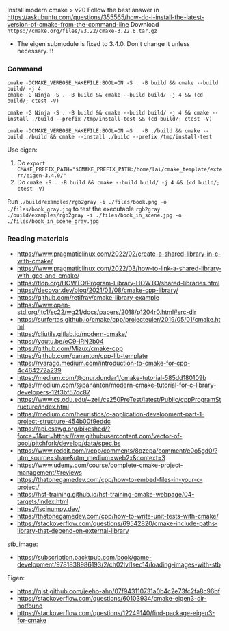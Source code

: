 Install modern cmake > v20
Follow the best answer in
https://askubuntu.com/questions/355565/how-do-i-install-the-latest-version-of-cmake-from-the-command-line
Download `https://cmake.org/files/v3.22/cmake-3.22.6.tar.gz`
- The eigen submodule is fixed to 3.4.0. Don't change it unless necessary.!!!
### Command
```
cmake -DCMAKE_VERBOSE_MAKEFILE:BOOL=ON -S . -B build && cmake --build build/ -j 4
cmake -G Ninja -S . -B build && cmake --build build/ -j 4 && (cd build/; ctest -V)

cmake -G Ninja -S . -B build && cmake --build build/ -j 4 && cmake --install ./build --prefix /tmp/install-test && (cd build/; ctest -V)

cmake -DCMAKE_VERBOSE_MAKEFILE:BOOL=ON –S . -B ./build && cmake --build ./build && cmake --install ./build --prefix /tmp/install-test
```

Use eigen:
1. Do `export CMAKE_PREFIX_PATH="$CMAKE_PREFIX_PATH:/home/lai/cmake_template/extern/eigen-3.4.0/"
`
2. Do `cmake -S . -B build && cmake --build build/ -j 4 && (cd build/; ctest -V)`

Run `./build/examples/rgb2gray -i ./files/book.png -o ./files/book_gray.jpg` to test the executable `rgb2gray`.
`./build/examples/rgb2gray -i ./files/book_in_scene.jpg -o ./files/book_in_scene_gray.jpg`

###  Reading materials
- https://www.pragmaticlinux.com/2022/02/create-a-shared-library-in-c-with-cmake/
- https://www.pragmaticlinux.com/2022/03/how-to-link-a-shared-library-with-gcc-and-cmake/
- https://tldp.org/HOWTO/Program-Library-HOWTO/shared-libraries.html
- https://decovar.dev/blog/2021/03/08/cmake-cpp-library/
- https://github.com/retifrav/cmake-library-example
- https://www.open-std.org/jtc1/sc22/wg21/docs/papers/2018/p1204r0.html#src-dir
- https://surfertas.github.io/cmake/cpp/projecteuler/2019/05/01/cmake.html
- https://cliutils.gitlab.io/modern-cmake/
- https://youtu.be/eC9-iRN2b04
- https://github.com/Mizux/cmake-cpp
- https://github.com/pananton/cpp-lib-template
- https://rvarago.medium.com/introduction-to-cmake-for-cpp-4c464272a239
- https://medium.com/@onur.dundar1/cmake-tutorial-585dd180109b
- https://medium.com/@pananton/modern-cmake-tutorial-for-c-library-developers-12f3bf57dc87
- https://www.cs.odu.edu/~zeil/cs250PreTest/latest/Public/cppProgramStructure/index.html
- https://medium.com/heuristics/c-application-development-part-1-project-structure-454b00f9eddc
- https://api.csswg.org/bikeshed/?force=1&url=https://raw.githubusercontent.com/vector-of-bool/pitchfork/develop/data/spec.bs
- https://www.reddit.com/r/cpp/comments/8qzepa/comment/e0o5gd0/?utm_source=share&utm_medium=web2x&context=3
- https://www.udemy.com/course/complete-cmake-project-management/#reviews
- https://thatonegamedev.com/cpp/how-to-embed-files-in-your-c-project/
- https://hsf-training.github.io/hsf-training-cmake-webpage/04-targets/index.html
- https://iscinumpy.dev/
- https://thatonegamedev.com/cpp/how-to-write-unit-tests-with-cmake/
- https://stackoverflow.com/questions/69542820/cmake-include-paths-library-that-depend-on-external-library

stb_image:
- https://subscription.packtpub.com/book/game-development/9781838986193/2/ch02lvl1sec14/loading-images-with-stb


Eigen:
- https://gist.github.com/jeeho-ahn/07f943110731a0b4c2e73fc2fa8c96bf
- https://stackoverflow.com/questions/60103934/cmake-eigen3-dir-notfound
- https://stackoverflow.com/questions/12249140/find-package-eigen3-for-cmake

